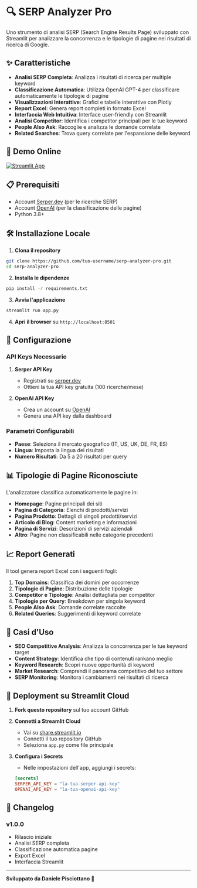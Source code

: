 # 🔍 SERP Analyzer Pro

Uno strumento di analisi SERP (Search Engine Results Page) sviluppato con Streamlit per analizzare la concorrenza e le tipologie di pagine nei risultati di ricerca di Google.

## ✨ Caratteristiche

- **Analisi SERP Completa**: Analizza i risultati di ricerca per multiple keyword
- **Classificazione Automatica**: Utilizza OpenAI GPT-4 per classificare automaticamente le tipologie di pagine
- **Visualizzazioni Interattive**: Grafici e tabelle interattive con Plotly
- **Report Excel**: Genera report completi in formato Excel
- **Interfaccia Web Intuitiva**: Interface user-friendly con Streamlit
- **Analisi Competitor**: Identifica i competitor principali per le tue keyword
- **People Also Ask**: Raccoglie e analizza le domande correlate
- **Related Searches**: Trova query correlate per l'espansione delle keyword

## 🚀 Demo Online

[![Streamlit App](https://static.streamlit.io/badges/streamlit_badge_black_white.svg)](https://your-app-url.streamlit.app/)

## 📋 Prerequisiti

- Account [Serper.dev](https://serper.dev) (per le ricerche SERP)
- Account [OpenAI](https://openai.com) (per la classificazione delle pagine)
- Python 3.8+

## 🛠️ Installazione Locale

1. **Clona il repository**
```bash
git clone https://github.com/tuo-username/serp-analyzer-pro.git
cd serp-analyzer-pro
```

2. **Installa le dipendenze**
```bash
pip install -r requirements.txt
```

3. **Avvia l'applicazione**
```bash
streamlit run app.py
```

4. **Apri il browser** su `http://localhost:8501`

## 🔧 Configurazione

### API Keys Necessarie

1. **Serper API Key**
   - Registrati su [serper.dev](https://serper.dev)
   - Ottieni la tua API key gratuita (100 ricerche/mese)

2. **OpenAI API Key**
   - Crea un account su [OpenAI](https://platform.openai.com)
   - Genera una API key dalla dashboard

### Parametri Configurabili

- **Paese**: Seleziona il mercato geografico (IT, US, UK, DE, FR, ES)
- **Lingua**: Imposta la lingua dei risultati
- **Numero Risultati**: Da 5 a 20 risultati per query

## 📊 Tipologie di Pagine Riconosciute

L'analizzatore classifica automaticamente le pagine in:

- **Homepage**: Pagine principali dei siti
- **Pagina di Categoria**: Elenchi di prodotti/servizi
- **Pagina Prodotto**: Dettagli di singoli prodotti/servizi
- **Articolo di Blog**: Content marketing e informazioni
- **Pagina di Servizi**: Descrizioni di servizi aziendali
- **Altro**: Pagine non classificabili nelle categorie precedenti

## 📈 Report Generati

Il tool genera report Excel con i seguenti fogli:

1. **Top Domains**: Classifica dei domini per occorrenze
2. **Tipologie di Pagine**: Distribuzione delle tipologie
3. **Competitor e Tipologie**: Analisi dettagliata per competitor
4. **Tipologie per Query**: Breakdown per singola keyword
5. **People Also Ask**: Domande correlate raccolte
6. **Related Queries**: Suggerimenti di keyword correlate

## 🎯 Casi d'Uso

- **SEO Competitive Analysis**: Analizza la concorrenza per le tue keyword target
- **Content Strategy**: Identifica che tipo di contenuti rankano meglio
- **Keyword Research**: Scopri nuove opportunità di keyword
- **Market Research**: Comprendi il panorama competitivo del tuo settore
- **SERP Monitoring**: Monitora i cambiamenti nei risultati di ricerca

## 📱 Deployment su Streamlit Cloud

1. **Fork questo repository** sul tuo account GitHub

2. **Connetti a Streamlit Cloud**
   - Vai su [share.streamlit.io](https://share.streamlit.io)
   - Connetti il tuo repository GitHub
   - Seleziona `app.py` come file principale

3. **Configura i Secrets**
   - Nelle impostazioni dell'app, aggiungi i secrets:
   ```toml
   [secrets]
   SERPER_API_KEY = "la-tua-serper-api-key"
   OPENAI_API_KEY = "la-tua-openai-api-key"
   ```

## 📝 Changelog

### v1.0.0
- Rilascio iniziale
- Analisi SERP completa
- Classificazione automatica pagine
- Export Excel
- Interfaccia Streamlit


---

**Sviluppato da Daniele Pisciottano 🦕**
